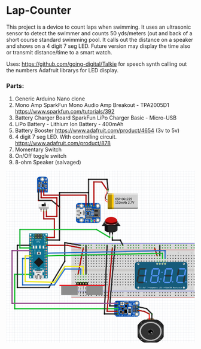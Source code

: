 # Lap-Counter

This project is a device to count laps when swimming. It uses an ultrasonic sensor to detect the swimmer and counts 50 yds/meters (out and back of a short course standard swimming pool. It calls out the distance on a speaker and shows on a 4 digit 7 seg LED. Future version may display the time also or transmit distance/time to a smart watch.

Uses: https://github.com/going-digital/Talkie for speech synth calling out the numbers
Adafruit librarys for LED display.

### Parts:
1. Generic Arduino Nano clone
2. Mono Amp
   SparkFun Mono Audio Amp Breakout - TPA2005D1
   https://www.sparkfun.com/tutorials/392  
3. Battery Charger Board
   SparkFun LiPo Charger Basic - Micro-USB
4. LiPo Battery - Lithium Ion Battery - 400mAh
5. Battery Booster  https://www.adafruit.com/product/4654 (3v to 5v)
6. 4 digit 7 seg LED. With controlling circuit. https://www.adafruit.com/product/878
7. Momentary Switch
8. On/Off toggle switch
9. 8-ohm Speaker (salvaged) 

![Fritzing Jpg](https://github.com/PeterQuinn925/Lap-Counter/blob/master/lap_counter.jpg)
